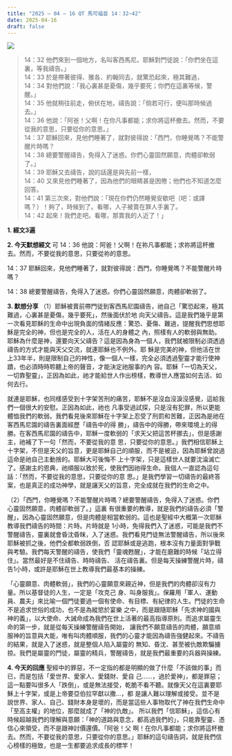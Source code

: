 ```yaml
---
title: "2025 – 04 – 16 QT 馬可福音 14：32~42"
date: 2025-04-16
draft: false
---
```


![](/images/qt.jpg)

> 14：32 他們來到一個地方，名叫客西馬尼。耶穌對門徒說：「你們坐在這裏，等我禱告。」  
> 14：33 於是帶著彼得、雅各、約翰同去，就驚恐起來，極其難過，  
> 14：34 對他們說：「我心裏甚是憂傷，幾乎要死；你們在這裏等候，警醒。」  
> 14：35 他就稍往前走，俯伏在地，禱告說：「倘若可行，便叫那時候過去。」  
> 14：36 他說：「阿爸！父啊！在你凡事都能；求你將這杯撤去。然而，不要從我的意思，只要從你的意思。」  
> 14：37 耶穌回來，見他們睡著了，就對彼得說：「西門，你睡覺嗎？不能警醒片時嗎？  
> 14：38 總要警醒禱告，免得入了迷惑。你們心靈固然願意，肉體卻軟弱了。」  
> 14：39 耶穌又去禱告，說的話還是與先前一樣，  
> 14：40 又來見他們睡著了，因為他們的眼睛甚是困倦；他們也不知道怎麼回答。  
> 14：41 第三次來，對他們說：「現在你們仍然睡覺安歇吧（吧：或譯嗎？）！夠了，時候到了。看哪，人子被賣在罪人手裏了。  
> 14：42 起來！我們走吧。看哪，那賣我的人近了！」  

**1. 經文3遍**


**2. 今天默想經文**
可 14：36 他說：阿爸！父啊！在祢凡事都能；求祢將這杯撤去。然而，不要從我的意思，只要從祢的意思。

14：37 耶穌回來，見他們睡著了，就對彼得說：西門，你睡覺嗎？不能警醒片時嗎？

14：38 總要警醒禱告，免得入了迷惑。你們心靈固然願意，肉體卻軟弱了。

**3. 默想分享**
（1）耶穌被賣前帶門徒到客西馬尼園禱告，祂自己「驚恐起來，極其難過，心裏甚是憂傷，幾乎要死」，然後面伏於地
向天父禱告。這是我們幾乎是第一次看見耶穌的生命中出現負面的情緒反應：驚恐、憂傷、難過，提醒我們思想耶穌是完全的神，但也是完全的人，活在人的身體之
內，照樣有人的軟弱與無助。耶穌為什麼是神，還要向天父禱告？這是因為身為一個人，我們就被限制必須透過禱告的方式才能與天父交流，就連耶穌也不例外。耶
穌是完美的神，但他活在世上33年半，則是限制自己的神性，像一個人一樣，完全必須透過聖靈才能行使神蹟，也必須時時聆聽上帝的聲音，才能決定祂服事的內
容。耶穌「一切為天父，一切靠聖靈」，正因為如此，祂才能給世人作出榜樣，教導世人應當如何去活、如何去行。

就連是耶穌，也同樣感受到十字架苦刑的痛苦，耶穌不是沒血沒淚沒感覺，這給我們一個很大的安慰。正因為如此，祂也
凡事受過試探，只是沒有犯罪，所以更能體恤我們的軟弱。我們看見後來耶穌在十字架上忍受了刑罰和苦難，正因為是祂在客西馬尼園的禱告裏面經歷「禱告中的得
勝」，禱告中的得勝，帶來環境上的得勝。在客西馬尼園的禱告中，耶穌一度軟弱的「求天父把這苦杯挪去」，但是感謝主，祂補了下一句「然而，不要從我的意
思，只要從你的意思。」我們相信耶穌上十字架，不但是天父的旨意，更是耶穌自己的順服，而不是被迫，因為耶穌曾說過這命是祂自己主動捨的。耶穌大可後悔不
上十字架，只是這樣世人就要沈淪滅亡了。感謝主的恩典，祂順服以致於死，使我們因祂得生命。我個人一直認為這句話：「然而，不要從我的意思，只要從你的意
思。」是我們學習一切禱告的最終答案，也是真正的成功神學，就是讓天父的旨意，完全成就在我們的生命之中。

（2）「西門，你睡覺嗎？不能警醒片時嗎？總要警醒禱告，免得入了迷惑。你們心靈固然願意，肉體卻軟弱了。」這裏
有很重要的教導，就是我們的禱告必須「警醒」，因為心靈固然願意，但是肉體是相當軟弱的。這也是聖經中大概第一次耶穌教導我們禱告的時間：片時。片時就是
1小時，免得我們入了迷惑，可能是我們不警醒禱告，靈裏就會昏沈昏昩，入了迷惑。我們看見門徒無法警醒禱告，所以後來耶穌被抓之後，他們全都軟弱跌倒，否
認耶穌或是逃跑，根本沒有力量面對爭戰與考驗。我們每天警醒的禱告，使我們「靈魂甦醒」，才能在磨難的時候「站立得住」。當然最好是不住禱告、時時禱告、
活在禱告裏。但是每天操練警醒片時，禱告1小時，或許是耶穌在世上教導我們最基本的操練。

「心靈願意、肉體軟弱」，我們的心靈願意來親近神，但是我們的肉體卻沒有力量。所以基督徒的人生，一定是「攻克己
身、叫身服我」。保羅用「軍人、運動員、農夫」來比喻一個門徒要過一個有使命、有目標、有紀律的人生。門徒的生命不是追求世俗的成功，也不是為縱慾於宴樂
之中，而是跟隨耶穌「先求神的國與神的義」，以大使命、大誡命成為我們在世上活著的最高指導原則。而追求屬靈生命的第一步，就是從每天操練警醒禱告開始，
讓我們不願意禱告的肉體，願意順服神的旨意與大能，唯有叫肉體順服，我們的心靈才能因為禱告強健起來。不禱告的結果，就是入了迷惑，就是整個人陷入屬靈的
無知、昏沈、甚至被仇敵欺騙擄掠。我們是屬靈的門徒，屬靈的精兵，警醒禱告，就是我們最重要的兵器與操練。

**4. 今天的回應**
聖經中的罪惡，不一定指的都是明顯的做了什麼「不該做的事」而已，而是包括「愛世界、愛家人、愛錢財、愛自
己……，過於愛神」，都是罪惡；這一點要叫很多人「跌倒」，或是無法接受，乾脆不看不聽。就像天父在這裏要耶穌上十字架，或是上帝要亞伯拉罕獻以撒…，都
是讓人難以理解或接受。並不是說世界、家人、自己、錢財本身是壞的，而是當這些人事物取代了神在我們生命中「至高主權」的地位，那麼就成了「神的仇敵」。
所以我們「信耶穌」，這信心有時候超越我們的理解與意願：「神的道路與意念，都高過我們的」，只能靠聖靈、憑信心來領受，而不是跟神討價還價。「阿爸！父
啊！在你凡事都能；求你將這杯撤去。然而，不要從我的意思，只要從你的意思。」耶穌的這句禱告詞，就是我們信心榜樣的極致，也是一生都要追求成長的標竿！